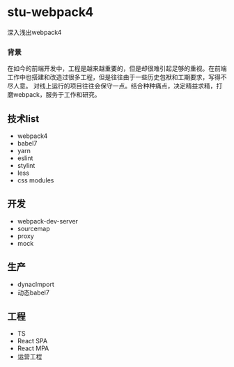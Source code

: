# stu-webpack4
深入浅出webpack4
### 背景

在如今的前端开发中，工程是越来越重要的，但是却很难引起足够的重视。在前端工作中也搭建和改造过很多工程，但是往往由于一些历史包袱和工期要求，写得不尽人意。
对线上运行的项目往往会保守一点。结合种种痛点，决定精益求精，打磨webpack，服务于工作和研究。

## 技术list
* webpack4
* babel7
* yarn
* eslint
* stylint
* less
* css modules


## 开发
* webpack-dev-server
* sourcemap
* proxy
* mock

## 生产
* dynacImport
* 动态babel7

## 工程

* TS
* React SPA
* React MPA
* 运营工程
